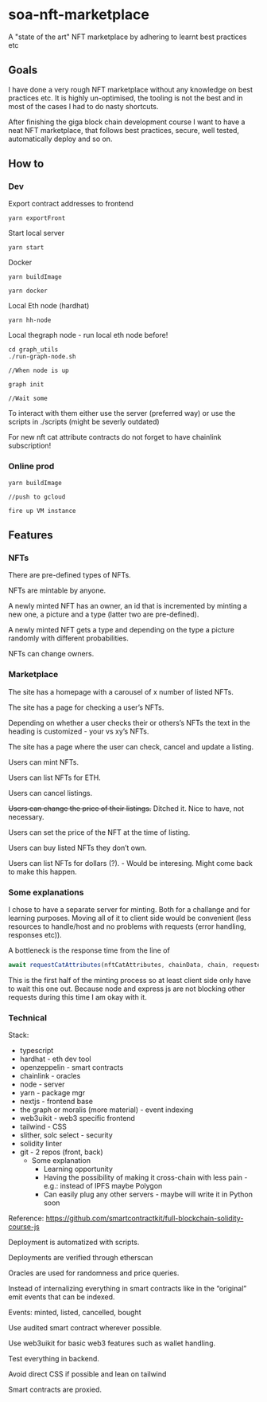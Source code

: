 # soa-nft-marketplace

A "state of the art" NFT marketplace by adhering to learnt best practices etc

## Goals

I have done a very rough NFT marketplace without any knowledge on best practices etc. It is highly un-optimised, the tooling is not the best and in most of the cases I had to do nasty shortcuts.

After finishing the giga block chain development course I want to have a neat NFT marketplace, that follows best practices, secure, well tested, automatically deploy and so on.

## How to

### Dev

Export contract addresses to frontend

```
yarn exportFront
```

Start local server
```
yarn start
```

Docker
```
yarn buildImage

yarn docker
```

Local Eth node (hardhat)
```
yarn hh-node
```

Local thegraph node - run local eth node before!
```
cd graph_utils
./run-graph-node.sh

//When node is up

graph init

//Wait some
```

To interact with them either use the server (preferred way) or use the scripts in ./scripts (might be severly outdated)

For new nft cat attribute contracts do not forget to have chainlink subscription!

### Online prod

```
yarn buildImage

//push to gcloud

fire up VM instance
```

## Features

### NFTs

There are pre-defined types of NFTs.

NFTs are mintable by anyone.

A newly minted NFT has an owner, an id that is incremented by minting a new one, a picture and a type (latter two are pre-defined).

A newly minted NFT gets a type and depending on the type a picture randomly with different probabilities.

NFTs can change owners.

### Marketplace

The site has a homepage with a carousel of x number of listed NFTs.

The site has a page for checking a user’s NFTs.

Depending on whether a user checks their or others’s NFTs the text in the heading is customized - your vs xy’s NFTs.

The site has a page where the user can check, cancel and update a listing.

Users can mint NFTs.

Users can list NFTs for ETH.

Users can cancel listings.

~~Users can change the price of their listings.~~ Ditched it. Nice to have, not necessary.

Users can set the price of the NFT at the time of listing.

Users can buy listed NFTs they don’t own.

Users can list NFTs for dollars (?). - Would be interesing. Might come back to make this happen.

### Some explanations

I chose to have a separate server for minting. Both for a challange and for learning purposes. Moving all of it to client side would be convenient (less resources to handle/host and no problems with requests (error handling, responses etc)).

A bottleneck is the response time from the line of

```typescript
await requestCatAttributes(nftCatAttributes, chainData, chain, requester)
```

This is the first half of the minting process so at least client side only have to wait this one out. Because node and express js are not blocking other requests during this time I am okay with it.

### Technical

Stack:

- typescript
- hardhat - eth dev tool
- openzeppelin - smart contracts
- chainlink - oracles
- node - server
- yarn - package mgr
- nextjs - frontend base
- the graph or moralis (more material) - event indexing
- web3uikit - web3 specific frontend
- tailwind - CSS
- slither, solc select - security
- solidity linter
- git - 2 repos (front, back)
    - Some explanation
        - Learning opportunity
        - Having the possibility of making it cross-chain with less pain - e.g.: instead of IPFS maybe Polygon
        - Can easily plug any other servers - maybe will write it in Python soon

Reference: https://github.com/smartcontractkit/full-blockchain-solidity-course-js

Deployment is automatized with scripts.

Deployments are verified through etherscan

Oracles are used for randomness and price queries.

Instead of internalizing everything in smart contracts like in the “original” emit events that can be indexed.

Events: minted, listed, cancelled, bought

Use audited smart contract wherever possible.

Use web3uikit for basic web3 features such as wallet handling.

Test everything in backend.

Avoid direct CSS if possible and lean on tailwind

Smart contracts are proxied.
